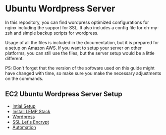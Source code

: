 # Ubuntu Wordpress Server

In this repository, you can find wordpress optimized configurations for nginx including the support for SSL. It also includes a config file for oh-my-zsh and simple backup scripts for wordpress.

Usage of all the files is included in the documentation, but it is prepared for a setup on Amazon AWS. If you want to setup your server on other platforms, you can still use the files, but the server setup would be a little different.

PS: Don't forget that the version of the software used on this guide might have changed with time, so make sure you make the necessary adjustments on the commands.

## EC2 Ubuntu Wordpress Server Setup

- [Intial Setup](docs/Initial%20Setup.md)
- [Install LEMP Stack](docs/Install%20LEMP.md)
- [Wordpress](docs/Wordpress.md)
- [SSL Let's Encrypt](docs/SSL%20Let's%20Encrypt.md)
- [Automation](docs/Automation.md)
